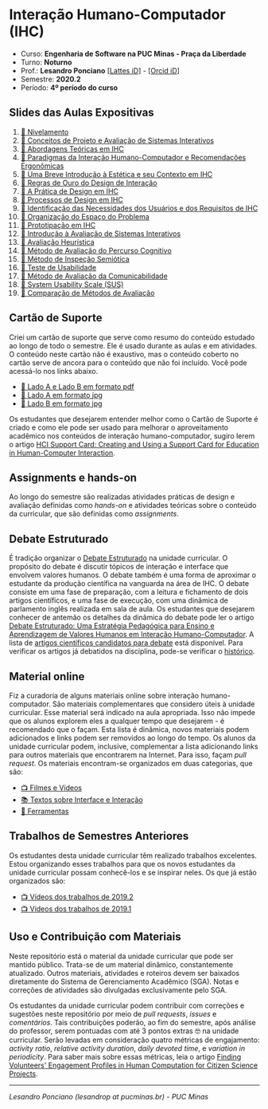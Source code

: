 # Interação Humano-Computador (IHC) 

* Curso: **Engenharia de Software na PUC Minas - Praça da Liberdade**
* Turno: **Noturno**
* Prof.: **Lesandro Ponciano**   [[Lattes iD](http://lattes.cnpq.br/2211388362277178)] - [[Orcid iD](http://orcid.org/0000-0002-5724-0094)]
* Semestre: **2020.2**
* Período: **4º período do curso**

## Slides das Aulas Expositivas
1. [:notebook: Nivelamento](01-SlidesDasAulas/IHC-01-Nivelamento.pdf)
1. [:notebook: Conceitos de Projeto e Avaliação de Sistemas Interativos](01-SlidesDasAulas/IHC-02-Conceito%20de%20interface%20e%20de%20design%20da%20interação.pdf)
1. [:notebook: Abordagens Teóricas em IHC](01-SlidesDasAulas/IHC-03-Abordagens%20Teoricas%20em%20IHC.pdf)
1. [:notebook: Paradigmas da Interação Humano-Computador e Recomendações Ergonômicas](01-SlidesDasAulas/IHC-04-Paradigmas%20da%20interacao%20humano-computador.pdf)
1. [:notebook: Uma Breve Introdução à Estética e seu Contexto em IHC](01-SlidesDasAulas/IHC-05-Est%C3%A9tica%20em%20IHC.pdf)
1. [:notebook: Regras de Ouro do Design de Interação](01-SlidesDasAulas/IHC-06-Regras%20de%20ouro%20do%20design%20de%20intera%C3%A7%C3%A3o.pdf)
1. [:notebook: A Prática de Design em IHC](01-SlidesDasAulas/IHC-07-Design%20em%20IHC.pdf)
1. [:notebook: Processos de Design em IHC](01-SlidesDasAulas/IHC-08-ES-Processos%20de%20Design%20de%20Software%20para%20Uso%20por%20Humanos.pdf)
1. [:notebook: Identificação das Necessidades dos Usuários e dos Requisitos de IHC](01-SlidesDasAulas/IHC-09-Necessidades%20e%20Requisitos%20de%20IHC.pdf)
1. [:notebook: Organização do Espaço do Problema](01-SlidesDasAulas/IHC-10-Organizacao%20do%20espaco%20do%20problema.pdf)
1. [:notebook: Prototipação em IHC](01-SlidesDasAulas/IHC-11-Prototipa%C3%A7%C3%A3o%20em%20IHC.pdf)
1. [:notebook: Introdução à Avaliação de Sistemas Interativos](01-SlidesDasAulas/IHC-12-Introdu%C3%A7%C3%A3o%20a%20Avalia%C3%A7%C3%A3o%20em%20IHC.pdf)
1. [:notebook: Avaliação Heurística](01-SlidesDasAulas/IHC-13-Avalia%C3%A7%C3%A3oHeur%C3%ADstica.pdf)
1. [:notebook: Método de Avaliação do Percurso Cognitivo](01-SlidesDasAulas/IHC-14-M%C3%A9todoDeAvalia%C3%A7%C3%A3oDoPercursoCognitivo.pdf)
1. [:notebook: Método de Inspeção Semiótica](01-SlidesDasAulas/IHC-15-M%C3%A9todoDeInspe%C3%A7%C3%A3oSemi%C3%B3tica.pdf)
1. [:notebook: Teste de Usabilidade](01-SlidesDasAulas/IHC-16-TesteDeUsabilidade.pdf)
1. [:notebook: Método de Avaliação da Comunicabilidade](01-SlidesDasAulas/IHC-17-M%C3%A9todoDeAvalia%C3%A7%C3%A3oDaComunicabilidade.pdf)
1. [:notebook: System Usability Scale (SUS)](01-SlidesDasAulas/IHC-18-SystemUsabilityScale.pdf)
1. [:notebook: Comparação de Métodos de Avaliação](01-SlidesDasAulas/IHC-19-Avalia%C3%A7%C3%A3oCompara%C3%A7%C3%A3o.pdf)

## Cartão de Suporte

Criei um cartão de suporte que serve como resumo do conteúdo estudado ao longo de todo o semestre. Ele é usado durante as aulas e em atividades. O conteúdo neste cartão não é exaustivo, mas o conteúdo coberto no cartão serve de ancora para o conteúdo que não foi incluído. Você pode acessá-lo nos links abaixo.
* [:gift: Lado A e Lado B em formato pdf](03-Cart%C3%A3oDeSuporte-HCISupportCard/Cart%C3%A3o-IHC.pdf)
* [:gift: Lado A em formato jpg](03-Cart%C3%A3oDeSuporte-HCISupportCard/Cart%C3%A3o-IHC-A.jpg)
* [:gift: Lado B em formato jpg](03-Cart%C3%A3oDeSuporte-HCISupportCard/Cart%C3%A3o-IHC-B.jpg)

Os estudantes que desejarem entender melhor como o Cartão de Suporte é criado e como ele pode ser usado para melhorar o aproveitamento acadêmico nos conteúdos de interação humano-computador, sugiro lerem o artigo [HCI Support Card: Creating and Using a Support Card for Education in Human-Computer Interaction](https://doi.org/10.5753/ihc.2019.8409).

## Assignments e hands-on

Ao longo do semestre são realizadas atividades práticas de design e avaliação definidas como _hands-on_ e atividades teóricas sobre o conteúdo da curricular, que são definidas como _assignments_.

## Debate Estruturado

É tradição organizar o [Debate Estruturado](https://doi.org/10.5753/ihc.2018.4209) na unidade curricular. O propósito do debate é discutir tópicos de interação e interface que envolvem valores humanos. O debate também é uma forma de aproximar o estudante da produção científica na vanguarda na área de IHC. O debate consiste em uma fase de preparação, com a leitura e fichamento de dois artigos científicos, e uma fase de execução, com uma dinâmica de parlamento inglês realizada em sala de aula. Os estudantes que desejarem conhecer de antemão os detalhes da dinâmica do debate pode ler o artigo [Debate Estruturado: Uma Estratégia Pedagógica para Ensino e Aprendizagem de Valores Humanos em Interação Humano-Computador](https://doi.org/10.5753/ihc.2018.4209). A lista de [artigos científicos candidatos para debate](04-DebateEstruturado/Links-ArtigosCient%C3%ADficos.md) está disponível. Para verificar os artigos já debatidos na disciplina, pode-se verificar o [histórico](04-DebateEstruturado/IHC-HistoricoDeDebatesEstruturados.md).


## Material online
Fiz a curadoria de alguns materiais online sobre interação humano-computador. São materiais complementares que considero úteis à unidade curricular. Esse material será indicado na aula apropriada. Isso não impede que os alunos explorem eles a qualquer tempo que desejarem -  é recomendado que o façam. Esta lista é dinâmica, novos materiais podem adicionados e links podem ser removidos ao longo do tempo. Os alunos da unidade curricular podem, inclusive, complementar a lista adicionando links para outros materiais que encontrarem na Internet. Para isso, façam _pull request_. Os materiais encontram-se organizados em duas categorias, que são:

* [:tv: Filmes e Vídeos](00a-MaterialOnline/Links-FilmesVideos.md)
* [:books: Textos sobre Interface e Interação](00a-MaterialOnline/Links-InterfaceIntera%C3%A7%C3%A3o.md)
* [:wrench: Ferramentas](05-Ferramentas/Links-Ferramentas.md)

## Trabalhos de Semestres Anteriores

Os estudantes desta unidade curricular têm realizado trabalhos excelentes. Estou organizando esses trabalhos para que os novos estudantes da unidade curricular possam conhecê-los e se inspirar neles. Os que já estão organizados são:

* [:tv: Vídeos dos trabalhos de 2019.2](TrabalhosDeExAlunos/2019-2-Videos.md)
* [:tv: Vídeos dos trabalhos de 2019.1](TrabalhosDeExAlunos/2019-1-Videos.md)


## Uso e Contribuição com Materiais

Neste repositório está o material da unidade curricular que pode ser mantido público. Trata-se de um material dinâmico, constantemente atualizado. Outros materiais, atividades e roteiros devem ser baixados diretamente do Sistema de Gerenciamento Acadêmico (SGA). Notas e correções de atividades são divulgadas exclusivamente pelo SGA. 

Os estudantes da unidade curricular podem contribuir com correções e sugestões neste repositório por meio de _pull requests_, _issues_ e _comentários_. Tais contribuições poderão, ao fim do semestre, após análise do professor, serem pontuadas com até 3 pontos extras :nerd_face: na unidade curricular. Serão levadas em consideração quatro métricas de engajamento: _activity ratio_, _relative activity duration_, _daily devoted time_, e _variation in periodicity_. Para saber mais sobre essas métricas, leia o artigo [Finding Volunteers' Engagement Profiles in Human Computation for Citizen Science Projects](https://arxiv.org/abs/1501.02134).

---

_Lesandro Ponciano (lesandrop at pucminas.br) - PUC Minas_